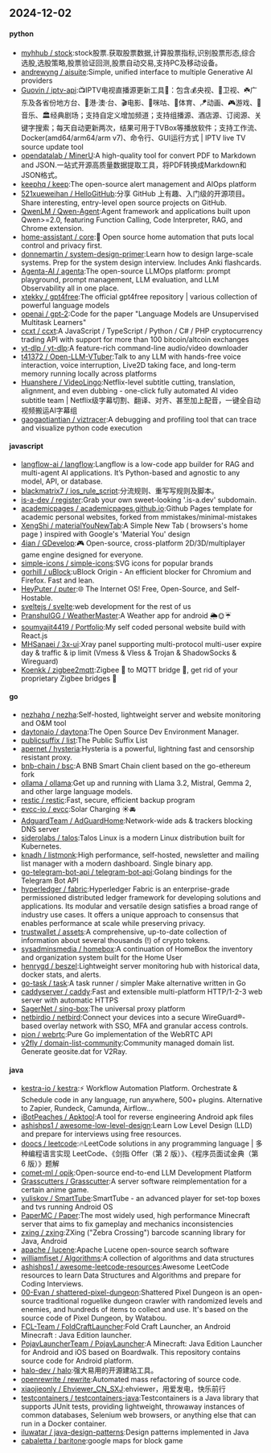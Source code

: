 ## 2024-12-02

#### python
* [myhhub / stock](https://github.com/myhhub/stock):stock股票.获取股票数据,计算股票指标,识别股票形态,综合选股,选股策略,股票验证回测,股票自动交易,支持PC及移动设备。
* [andrewyng / aisuite](https://github.com/andrewyng/aisuite):Simple, unified interface to multiple Generative AI providers
* [Guovin / iptv-api](https://github.com/Guovin/iptv-api):📺IPTV电视直播源更新工具🚀：包含💰央视、📡卫视、☘️广东及各省份地方台、🌊港·澳·台、🎬电影、🎥咪咕、🏀体育、🪁动画、🎮游戏、🎵音乐、🏛经典剧场；支持自定义增加频道；支持组播源、酒店源、订阅源、关键字搜索；每天自动更新两次，结果可用于TVBox等播放软件；支持工作流、Docker(amd64/arm64/arm v7)、命令行、GUI运行方式 | IPTV live TV source update tool
* [opendatalab / MinerU](https://github.com/opendatalab/MinerU):A high-quality tool for convert PDF to Markdown and JSON.一站式开源高质量数据提取工具，将PDF转换成Markdown和JSON格式。
* [keephq / keep](https://github.com/keephq/keep):The open-source alert management and AIOps platform
* [521xueweihan / HelloGitHub](https://github.com/521xueweihan/HelloGitHub):分享 GitHub 上有趣、入门级的开源项目。Share interesting, entry-level open source projects on GitHub.
* [QwenLM / Qwen-Agent](https://github.com/QwenLM/Qwen-Agent):Agent framework and applications built upon Qwen>=2.0, featuring Function Calling, Code Interpreter, RAG, and Chrome extension.
* [home-assistant / core](https://github.com/home-assistant/core):🏡 Open source home automation that puts local control and privacy first.
* [donnemartin / system-design-primer](https://github.com/donnemartin/system-design-primer):Learn how to design large-scale systems. Prep for the system design interview. Includes Anki flashcards.
* [Agenta-AI / agenta](https://github.com/Agenta-AI/agenta):The open-source LLMOps platform: prompt playground, prompt management, LLM evaluation, and LLM Observability all in one place.
* [xtekky / gpt4free](https://github.com/xtekky/gpt4free):The official gpt4free repository | various collection of powerful language models
* [openai / gpt-2](https://github.com/openai/gpt-2):Code for the paper "Language Models are Unsupervised Multitask Learners"
* [ccxt / ccxt](https://github.com/ccxt/ccxt):A JavaScript / TypeScript / Python / C# / PHP cryptocurrency trading API with support for more than 100 bitcoin/altcoin exchanges
* [yt-dlp / yt-dlp](https://github.com/yt-dlp/yt-dlp):A feature-rich command-line audio/video downloader
* [t41372 / Open-LLM-VTuber](https://github.com/t41372/Open-LLM-VTuber):Talk to any LLM with hands-free voice interaction, voice interruption, Live2D taking face, and long-term memory running locally across platforms
* [Huanshere / VideoLingo](https://github.com/Huanshere/VideoLingo):Netflix-level subtitle cutting, translation, alignment, and even dubbing - one-click fully automated AI video subtitle team | Netflix级字幕切割、翻译、对齐、甚至加上配音，一键全自动视频搬运AI字幕组
* [gaogaotiantian / viztracer](https://github.com/gaogaotiantian/viztracer):A debugging and profiling tool that can trace and visualize python code execution

#### javascript
* [langflow-ai / langflow](https://github.com/langflow-ai/langflow):Langflow is a low-code app builder for RAG and multi-agent AI applications. It’s Python-based and agnostic to any model, API, or database.
* [blackmatrix7 / ios_rule_script](https://github.com/blackmatrix7/ios_rule_script):分流规则、重写写规则及脚本。
* [is-a-dev / register](https://github.com/is-a-dev/register):Grab your own sweet-looking '.is-a.dev' subdomain.
* [academicpages / academicpages.github.io](https://github.com/academicpages/academicpages.github.io):Github Pages template for academic personal websites, forked from mmistakes/minimal-mistakes
* [XengShi / materialYouNewTab](https://github.com/XengShi/materialYouNewTab):A Simple New Tab ( browsers's home page ) inspired with Google's 'Material You' design
* [4ian / GDevelop](https://github.com/4ian/GDevelop):🎮 Open-source, cross-platform 2D/3D/multiplayer game engine designed for everyone.
* [simple-icons / simple-icons](https://github.com/simple-icons/simple-icons):SVG icons for popular brands
* [gorhill / uBlock](https://github.com/gorhill/uBlock):uBlock Origin - An efficient blocker for Chromium and Firefox. Fast and lean.
* [HeyPuter / puter](https://github.com/HeyPuter/puter):🌐 The Internet OS! Free, Open-Source, and Self-Hostable.
* [sveltejs / svelte](https://github.com/sveltejs/svelte):web development for the rest of us
* [PranshulGG / WeatherMaster](https://github.com/PranshulGG/WeatherMaster):A Weather app for android 🌦🌞☔
* [soumyajit4419 / Portfolio](https://github.com/soumyajit4419/Portfolio):My self coded personal website build with React.js
* [MHSanaei / 3x-ui](https://github.com/MHSanaei/3x-ui):Xray panel supporting multi-protocol multi-user expire day & traffic & ip limit (Vmess & Vless & Trojan & ShadowSocks & Wireguard)
* [Koenkk / zigbee2mqtt](https://github.com/Koenkk/zigbee2mqtt):Zigbee 🐝 to MQTT bridge 🌉, get rid of your proprietary Zigbee bridges 🔨

#### go
* [nezhahq / nezha](https://github.com/nezhahq/nezha):Self-hosted, lightweight server and website monitoring and O&M tool
* [daytonaio / daytona](https://github.com/daytonaio/daytona):The Open Source Dev Environment Manager.
* [publicsuffix / list](https://github.com/publicsuffix/list):The Public Suffix List
* [apernet / hysteria](https://github.com/apernet/hysteria):Hysteria is a powerful, lightning fast and censorship resistant proxy.
* [bnb-chain / bsc](https://github.com/bnb-chain/bsc):A BNB Smart Chain client based on the go-ethereum fork
* [ollama / ollama](https://github.com/ollama/ollama):Get up and running with Llama 3.2, Mistral, Gemma 2, and other large language models.
* [restic / restic](https://github.com/restic/restic):Fast, secure, efficient backup program
* [evcc-io / evcc](https://github.com/evcc-io/evcc):Solar Charging ☀️🚘
* [AdguardTeam / AdGuardHome](https://github.com/AdguardTeam/AdGuardHome):Network-wide ads & trackers blocking DNS server
* [siderolabs / talos](https://github.com/siderolabs/talos):Talos Linux is a modern Linux distribution built for Kubernetes.
* [knadh / listmonk](https://github.com/knadh/listmonk):High performance, self-hosted, newsletter and mailing list manager with a modern dashboard. Single binary app.
* [go-telegram-bot-api / telegram-bot-api](https://github.com/go-telegram-bot-api/telegram-bot-api):Golang bindings for the Telegram Bot API
* [hyperledger / fabric](https://github.com/hyperledger/fabric):Hyperledger Fabric is an enterprise-grade permissioned distributed ledger framework for developing solutions and applications. Its modular and versatile design satisfies a broad range of industry use cases. It offers a unique approach to consensus that enables performance at scale while preserving privacy.
* [trustwallet / assets](https://github.com/trustwallet/assets):A comprehensive, up-to-date collection of information about several thousands (!) of crypto tokens.
* [sysadminsmedia / homebox](https://github.com/sysadminsmedia/homebox):A continuation of HomeBox the inventory and organization system built for the Home User
* [henrygd / beszel](https://github.com/henrygd/beszel):Lightweight server monitoring hub with historical data, docker stats, and alerts.
* [go-task / task](https://github.com/go-task/task):A task runner / simpler Make alternative written in Go
* [caddyserver / caddy](https://github.com/caddyserver/caddy):Fast and extensible multi-platform HTTP/1-2-3 web server with automatic HTTPS
* [SagerNet / sing-box](https://github.com/SagerNet/sing-box):The universal proxy platform
* [netbirdio / netbird](https://github.com/netbirdio/netbird):Connect your devices into a secure WireGuard®-based overlay network with SSO, MFA and granular access controls.
* [pion / webrtc](https://github.com/pion/webrtc):Pure Go implementation of the WebRTC API
* [v2fly / domain-list-community](https://github.com/v2fly/domain-list-community):Community managed domain list. Generate geosite.dat for V2Ray.

#### java
* [kestra-io / kestra](https://github.com/kestra-io/kestra):⚡ Workflow Automation Platform. Orchestrate & Schedule code in any language, run anywhere, 500+ plugins. Alternative to Zapier, Rundeck, Camunda, Airflow...
* [iBotPeaches / Apktool](https://github.com/iBotPeaches/Apktool):A tool for reverse engineering Android apk files
* [ashishps1 / awesome-low-level-design](https://github.com/ashishps1/awesome-low-level-design):Learn Low Level Design (LLD) and prepare for interviews using free resources.
* [doocs / leetcode](https://github.com/doocs/leetcode):🔥LeetCode solutions in any programming language | 多种编程语言实现 LeetCode、《剑指 Offer（第 2 版）》、《程序员面试金典（第 6 版）》题解
* [comet-ml / opik](https://github.com/comet-ml/opik):Open-source end-to-end LLM Development Platform
* [Grasscutters / Grasscutter](https://github.com/Grasscutters/Grasscutter):A server software reimplementation for a certain anime game.
* [yuliskov / SmartTube](https://github.com/yuliskov/SmartTube):SmartTube - an advanced player for set-top boxes and tvs running Android OS
* [PaperMC / Paper](https://github.com/PaperMC/Paper):The most widely used, high performance Minecraft server that aims to fix gameplay and mechanics inconsistencies
* [zxing / zxing](https://github.com/zxing/zxing):ZXing ("Zebra Crossing") barcode scanning library for Java, Android
* [apache / lucene](https://github.com/apache/lucene):Apache Lucene open-source search software
* [williamfiset / Algorithms](https://github.com/williamfiset/Algorithms):A collection of algorithms and data structures
* [ashishps1 / awesome-leetcode-resources](https://github.com/ashishps1/awesome-leetcode-resources):Awesome LeetCode resources to learn Data Structures and Algorithms and prepare for Coding Interviews.
* [00-Evan / shattered-pixel-dungeon](https://github.com/00-Evan/shattered-pixel-dungeon):Shattered Pixel Dungeon is an open-source traditional roguelike dungeon crawler with randomized levels and enemies, and hundreds of items to collect and use. It's based on the source code of Pixel Dungeon, by Watabou.
* [FCL-Team / FoldCraftLauncher](https://github.com/FCL-Team/FoldCraftLauncher):Fold Craft Launcher, an Android Minecraft : Java Edition launcher.
* [PojavLauncherTeam / PojavLauncher](https://github.com/PojavLauncherTeam/PojavLauncher):A Minecraft: Java Edition Launcher for Android and iOS based on Boardwalk. This repository contains source code for Android platform.
* [halo-dev / halo](https://github.com/halo-dev/halo):强大易用的开源建站工具。
* [openrewrite / rewrite](https://github.com/openrewrite/rewrite):Automated mass refactoring of source code.
* [xiaojieonly / Ehviewer_CN_SXJ](https://github.com/xiaojieonly/Ehviewer_CN_SXJ):ehviewer，用爱发电，快乐前行
* [testcontainers / testcontainers-java](https://github.com/testcontainers/testcontainers-java):Testcontainers is a Java library that supports JUnit tests, providing lightweight, throwaway instances of common databases, Selenium web browsers, or anything else that can run in a Docker container.
* [iluwatar / java-design-patterns](https://github.com/iluwatar/java-design-patterns):Design patterns implemented in Java
* [cabaletta / baritone](https://github.com/cabaletta/baritone):google maps for block game
